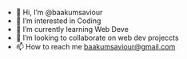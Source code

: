 - 👋 Hi, I’m @baakumsaviour
- 👀 I’m interested in Coding
- 🌱 I’m currently learning Web Deve
- 💞️ I’m looking to collaborate on web dev projeccts
- 📫 How to reach me baakumsaviour@gmail.com

<!---
baakumsaviour/baakumsaviour is a ✨ special ✨ repository because its `README.md` (this file) appears on your GitHub profile.
You can click the Preview link to take a look at your changes.
--->
